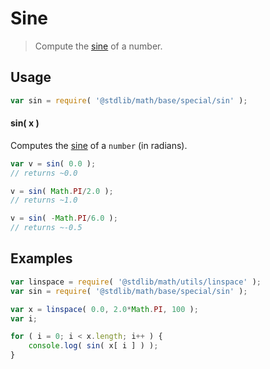 # Sine

> Compute the [sine][sine] of a number.


<section class="usage">

## Usage

``` javascript
var sin = require( '@stdlib/math/base/special/sin' );
```

#### sin( x )

Computes the [sine][sine] of a `number` (in radians).

``` javascript
var v = sin( 0.0 );
// returns ~0.0

v = sin( Math.PI/2.0 );
// returns ~1.0

v = sin( -Math.PI/6.0 );
// returns ~-0.5
```

</section>

<!-- /.usage -->


<section class="examples">

## Examples

``` javascript
var linspace = require( '@stdlib/math/utils/linspace' );
var sin = require( '@stdlib/math/base/special/sin' );

var x = linspace( 0.0, 2.0*Math.PI, 100 );
var i;

for ( i = 0; i < x.length; i++ ) {
    console.log( sin( x[ i ] ) );
}
```

</section>

<!-- /.examples -->


<section class="links">

[sine]: https://en.wikipedia.org/wiki/Sine

</section>

<!-- /.links -->
